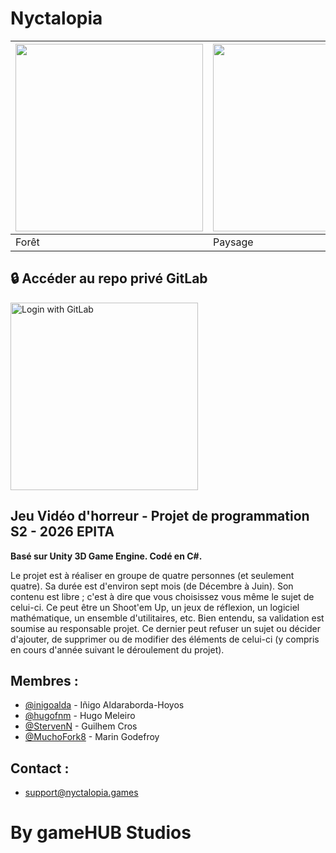 # Nyctalopia

| <img src = "https://nyctalopia.games/img/portfolio/foret2.jpg" width="300"/> | <img src = "https://nyctalopia.games/img/portfolio/1-1.jpg" width="300"/> |
| ------- | ------------------ |
| Forêt | Paysage |

## 🔒 Accéder au repo privé GitLab
<a href="https://gitlab.nyctalopia.games/">
  <img src="https://raw.githubusercontent.com/nyctalopia/.github/main/gitlab.png" alt="Login with GitLab" width="300"/>
</a>

## Jeu Vidéo d'horreur - Projet de programmation S2 - 2026 EPITA
**Basé sur Unity 3D Game Engine. Codé en C#.**

Le projet est à réaliser en groupe de quatre personnes (et seulement quatre). Sa durée est d'environ sept mois (de Décembre à Juin). Son contenu est libre ; c'est à dire que vous choisissez vous même le sujet de celui-ci. Ce peut être un Shoot'em Up, un jeux de réflexion, un logiciel mathématique, un ensemble d'utilitaires, etc. 
Bien entendu, sa validation est soumise au responsable projet. Ce dernier peut refuser un sujet ou décider d'ajouter, de supprimer ou de modifier des éléments de celui-ci (y compris en cours d'année suivant le déroulement du projet). 

## Membres :
- [@inigoalda](https://github.com/inigoalda) - Iñigo Aldaraborda-Hoyos
- [@hugofnm](https://github.com/hugofnm) - Hugo Meleiro
- [@StervenN](https://github.com/StervenN) - Guilhem Cros
- [@MuchoFork8](https://github.com/MuchoFork8) - Marin Godefroy

## Contact :
- support@nyctalopia.games

# By gameHUB Studios
